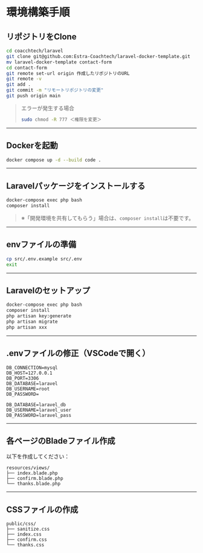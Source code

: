 # 環境構築手順

## リポジトリをClone

```bash
cd coacchtech/laravel
git clone git@github.com:Estra-Coachtech/laravel-docker-template.git
mv laravel-docker-template contact-form
cd contact-form
git remote set-url origin 作成したリポジトリのURL
git remote -v
git add .
git commit -m "リモートリポジトリの変更"
git push origin main
```

> エラーが発生する場合  
> ```bash
> sudo chmod -R 777 ＜権限を変更＞
> ```

---

## Dockerを起動

```bash
docker compose up -d --build code .
```

---

## Laravelパッケージをインストールする

```bash
docker-compose exec php bash
composer install
```

> ※「開発環境を共有してもらう」場合は、`composer install`は不要です。

---

## envファイルの準備

```bash
cp src/.env.example src/.env
exit
```

---

## Laravelのセットアップ

```bash
docker-compose exec php bash
composer install
php artisan key:generate
php artisan migrate
php artisan xxx
```

---

## .envファイルの修正（VSCodeで開く）

```env
DB_CONNECTION=mysql
DB_HOST=127.0.0.1
DB_PORT=3306
DB_DATABASE=laravel
DB_USERNAME=root
DB_PASSWORD=

DB_DATABASE=laravel_db
DB_USERNAME=laravel_user
DB_PASSWORD=laravel_pass
```

---

## 各ページのBladeファイル作成

以下を作成してください：

```
resources/views/
├── index.blade.php
├── confirm.blade.php
└── thanks.blade.php
```

---

## CSSファイルの作成

```
public/css/
├── sanitize.css
├── index.css
├── confirm.css
└── thanks.css
```
